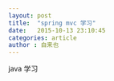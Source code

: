 ```yaml
---
layout: post
title:  "spring mvc 学习"
date:   2015-10-13 23:10:45
categories: article
author : 自来也
---
```



java 学习